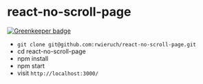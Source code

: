 # react-no-scroll-page

[![Greenkeeper badge](https://badges.greenkeeper.io/rwieruch/react-no-scroll-page.svg)](https://greenkeeper.io/)

* `git clone git@github.com:rwieruch/react-no-scroll-page.git`
* cd react-no-scroll-page
* npm install
* npm start
* visit `http://localhost:3000/`
